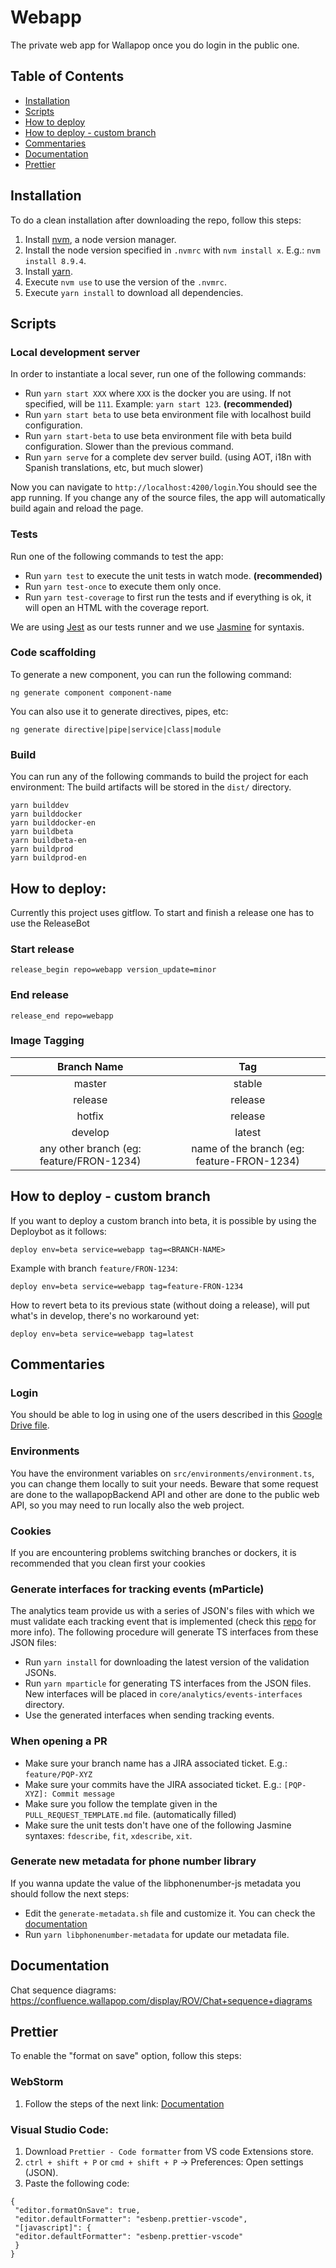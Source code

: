 # Webapp

The private web app for Wallapop once you do login in the public one.

## Table of Contents

- [Installation](#installation)
- [Scripts](#scripts)
- [How to deploy](#how-to-deploy)
- [How to deploy - custom branch](#how-to-deploy---custom-branch)
- [Commentaries](#commentaries)
- [Documentation](#documentation)
- [Prettier](#prettier)

## Installation

To do a clean installation after downloading the repo, follow this steps:

1. Install [nvm](https://github.com/creationix/nvm), a node version manager.
2. Install the node version specified in `.nvmrc` with `nvm install x`. E.g.: `nvm install 8.9.4`.
3. Install [yarn](https://yarnpkg.com/lang/en/).
4. Execute `nvm use` to use the version of the `.nvmrc`.
5. Execute `yarn install` to download all dependencies.

## Scripts

### Local development server

In order to instantiate a local sever, run one of the following commands:

- Run `yarn start XXX` where `XXX` is the docker you are using. If not specified, will be `111`. Example: `yarn start 123`. **(recommended)**
- Run `yarn start beta` to use beta environment file with localhost build configuration.
- Run `yarn start-beta` to use beta environment file with beta build configuration. Slower than the previous command.
- Run `yarn serve` for a complete dev server build. (using AOT, i18n with Spanish translations, etc, but much slower)

Now you can navigate to `http://localhost:4200/login`.You should see the app running. If you change any of the source files, the app will automatically build again and reload the page.

### Tests

Run one of the following commands to test the app:

- Run `yarn test` to execute the unit tests in watch mode. **(recommended)**
- Run `yarn test-once` to execute them only once.
- Run `yarn test-coverage` to first run the tests and if everything is ok, it will open an HTML with the coverage report.

We are using [Jest](https://jestjs.io/) as our tests runner and we use [Jasmine](https://jasmine.github.io/tutorials/your_first_suite) for syntaxis.

### Code scaffolding

To generate a new component, you can run the following command:

```
ng generate component component-name
```

You can also use it to generate directives, pipes, etc:

```
ng generate directive|pipe|service|class|module
```

### Build

You can run any of the following commands to build the project for each environment:
The build artifacts will be stored in the `dist/` directory.

```
yarn builddev
yarn builddocker
yarn builddocker-en
yarn buildbeta
yarn buildbeta-en
yarn buildprod
yarn buildprod-en
```

## How to deploy:

Currently this project uses gitflow. To start and finish a release one has to use the ReleaseBot

### Start release

```
release_begin repo=webapp version_update=minor
```

### End release

```
release_end repo=webapp
```

### Image Tagging

|               Branch Name                |                    Tag                     |
| :--------------------------------------: | :----------------------------------------: |
|                  master                  |                   stable                   |
|                 release                  |                  release                   |
|                  hotfix                  |                  release                   |
|                 develop                  |                   latest                   |
| any other branch (eg: feature/FRON-1234) | name of the branch (eg: feature-FRON-1234) |

## How to deploy - custom branch

If you want to deploy a custom branch into beta, it is possible by using the Deploybot as it follows:

```
deploy env=beta service=webapp tag=<BRANCH-NAME>
```

Example with branch `feature/FRON-1234`:

```
deploy env=beta service=webapp tag=feature-FRON-1234
```

How to revert beta to its previous state (without doing a release), will put what's in develop, there's no workaround yet:

```
deploy env=beta service=webapp tag=latest
```

## Commentaries

### Login

You should be able to log in using one of the users described in this [Google Drive file](https://docs.google.com/spreadsheets/d/1lvo1gaid_Xb1Dw3_eTgBuWZWNmRLAUlIgaAy9KQza0E/edit?ts=5d00b86c#gid=1338714848).

### Environments

You have the environment variables on `src/environments/environment.ts`, you can change them locally to suit your needs.
Beware that some request are done to the wallapopBackend API and other are done to the public web API, so you may need to run locally also the web project.

### Cookies

If you are encountering problems switching branches or dockers, it is recommended that you clean first your cookies

### Generate interfaces for tracking events (mParticle)

The analytics team provide us with a series of JSON's files with which we must validate each tracking event that is implemented (check this [repo](https://github.com/Wallapop/mparticle_json_validation) for more info). The following procedure will generate TS interfaces from these JSON files:

- Run `yarn install` for downloading the latest version of the validation JSONs.
- Run `yarn mparticle` for generating TS interfaces from the JSON files. New interfaces will be placed in `core/analytics/events-interfaces` directory.
- Use the generated interfaces when sending tracking events.

### When opening a PR

- Make sure your branch name has a JIRA associated ticket. E.g.: `feature/PQP-XYZ`
- Make sure your commits have the JIRA associated ticket. E.g.: `[PQP-XYZ]: Commit message`
- Make sure you follow the template given in the `PULL_REQUEST_TEMPLATE.md` file. (automatically filled)
- Make sure the unit tests don't have one of the following Jasmine syntaxes: `fdescribe`, `fit`, `xdescribe`, `xit`.

### Generate new metadata for phone number library

If you wanna update the value of the libphonenumber-js metadata you should follow the next steps:

- Edit the `generate-metadata.sh` file and customize it. You can check the [documentation](https://gitlab.com/catamphetamine/libphonenumber-js#customizing-metadata)
- Run `yarn libphonenumber-metadata` for update our metadata file.

## Documentation

Chat sequence diagrams: https://confluence.wallapop.com/display/ROV/Chat+sequence+diagrams

## Prettier

To enable the "format on save" option, follow this steps:

### WebStorm

1. Follow the steps of the next link:
   [Documentation](https://prettier.io/docs/en/webstorm.html)

### Visual Studio Code:

1. Download `Prettier - Code formatter` from VS code Extensions store.
2. `ctrl + shift + P` or `cmd + shift + P` → Preferences: Open settings (JSON).
3. Paste the following code:

```
{
 "editor.formatOnSave": true,
 "editor.defaultFormatter": "esbenp.prettier-vscode",
 "[javascript]": {
 "editor.defaultFormatter": "esbenp.prettier-vscode"
 }
}
```
